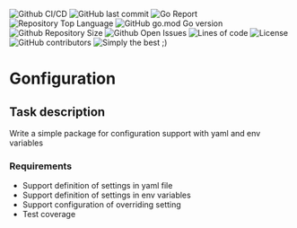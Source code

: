 ![Github CI/CD](https://img.shields.io/github/workflow/status/kingmidas74/gonfiguration/Test:%20Base)
![GitHub last commit](https://img.shields.io/github/last-commit/kingmidas74/gonfiguration)
![Go Report](https://goreportcard.com/badge/github.com/kingmidas74/gonfiguration)
![Repository Top Language](https://img.shields.io/github/languages/top/kingmidas74/gonfiguration)
![GitHub go.mod Go version](https://img.shields.io/github/go-mod/go-version/kingmidas74/gonfiguration)
![Github Repository Size](https://img.shields.io/github/repo-size/kingmidas74/gonfiguration)
![Github Open Issues](https://img.shields.io/github/issues/kingmidas74/gonfiguration)
![Lines of code](https://img.shields.io/tokei/lines/github/kingmidas74/gonfiguration)
![License](https://img.shields.io/badge/license-MIT-green)
![GitHub contributors](https://img.shields.io/github/contributors/kingmidas74/gonfiguration)
![Simply the best ;)](https://img.shields.io/badge/simply-the%20best%20%3B%29-orange)

# Gonfiguration

## Task description

Write a simple package for configuration support with yaml and env variables

### Requirements

- Support definition of settings in yaml file
- Support definition of settings in env variables
- Support configuration of overriding setting
- Test coverage
